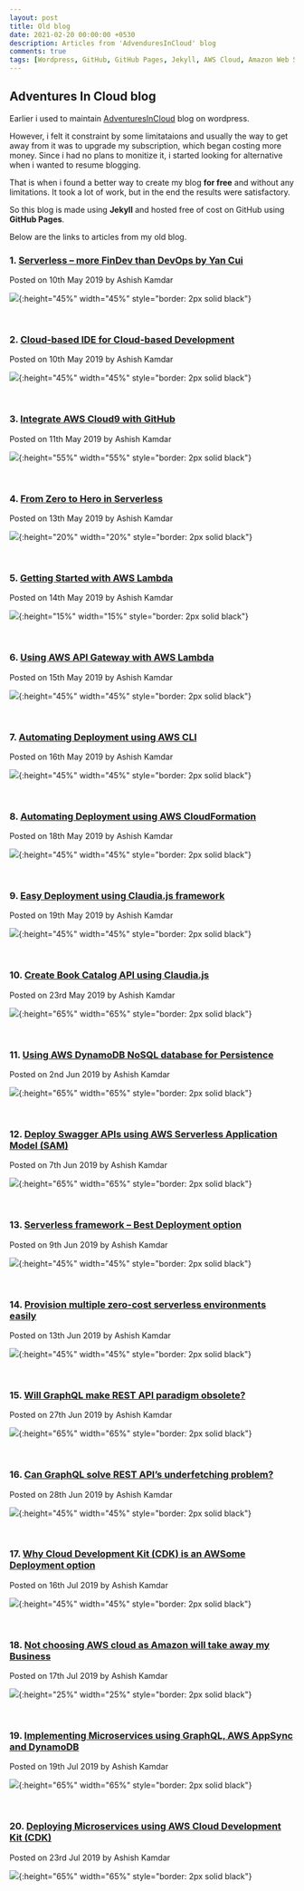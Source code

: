 ```yaml
---
layout: post
title: Old blog
date: 2021-02-20 00:00:00 +0530
description: Articles from 'AdvenduresInCloud' blog
comments: true
tags: [Wordpress, GitHub, GitHub Pages, Jekyll, AWS Cloud, Amazon Web Services]
---
```


## Adventures In Cloud blog

Earlier i used to maintain [AdventuresInCloud](https://adventuresincloud.wordpress.com/) blog on wordpress.

However, i felt it constraint by some limitataions and usually the way to get away from it was to upgrade my subscription, which began costing more money. Since i had no plans to monitize it, i started looking for alternative when i wanted to resume blogging.

That is when i found a better way to create my blog **for free** and without any limitations.
It took a lot of work, but in the end the results were satisfactory.

So this blog is made using **Jekyll** and hosted free of cost on GitHub using **GitHub Pages**.

Below are the links to articles from my old blog.

### 1. [Serverless – more FinDev than DevOps by Yan Cui](https://adventuresincloud.wordpress.com/2019/05/10/serverless-more-findev-than-devops-yan-cui/)

Posted on 10th May 2019 by Ashish Kamdar

![](/assets/img/000/000-1.png){:height="45%" width="45%" style="border: 2px solid black"}

<br>

### 2. [Cloud-based IDE for Cloud-based Development](https://adventuresincloud.wordpress.com/2019/05/10/cloud-based-ide-for-cloud-based-development/)

Posted on 10th May 2019 by Ashish Kamdar

![](/assets/img/000/000-2.png){:height="45%" width="45%" style="border: 2px solid black"}

<br>

### 3. [Integrate AWS Cloud9 with GitHub](https://adventuresincloud.wordpress.com/2019/05/11/3-integrate-aws-cloud9-with-github/)

Posted on 11th May 2019 by Ashish Kamdar
<br>

![](/assets/img/000/000-3.png){:height="55%" width="55%" style="border: 2px solid black"}

<br>

### 4. [From Zero to Hero in Serverless](https://adventuresincloud.wordpress.com/2019/05/13/4-projectx-from-zero-to-hero-in-serverless/)

Posted on 13th May 2019 by Ashish Kamdar

![](/assets/img/000/000-4.png){:height="20%" width="20%" style="border: 2px solid black"}

<br>

### 5. [Getting Started with AWS Lambda](https://adventuresincloud.wordpress.com/2019/05/14/5-projectx-getting-started-with-aws-lambda/)

Posted on 14th May 2019 by Ashish Kamdar

![](/assets/img/000/000-5.png){:height="15%" width="15%" style="border: 2px solid black"}

<br>

### 6. [Using AWS API Gateway with AWS Lambda](https://adventuresincloud.wordpress.com/2019/05/15/6-projectx-using-aws-api-gateway-with-aws-lambda/)

Posted on 15th May 2019 by Ashish Kamdar

![](/assets/img/000/000-6.png){:height="45%" width="45%" style="border: 2px solid black"}

<br>

### 7. [Automating Deployment using AWS CLI](https://adventuresincloud.wordpress.com/2019/05/16/7-projectx-automating-deployment-using-aws-cli/)

Posted on 16th May 2019 by Ashish Kamdar

![](/assets/img/000/000-7.png){:height="45%" width="45%" style="border: 2px solid black"}

<br>

### 8. [Automating Deployment using AWS CloudFormation](https://adventuresincloud.wordpress.com/2019/05/18/8-projectx-automating-deployment-using-aws-cloudformation-2/)

Posted on 18th May 2019 by Ashish Kamdar

![](/assets/img/000/000-8.png){:height="45%" width="45%" style="border: 2px solid black"}

<br>

### 9. [Easy Deployment using Claudia.js framework](https://adventuresincloud.wordpress.com/2019/05/19/9-projectx-easy-deployment-using-claudia-js-framework/)

Posted on 19th May 2019 by Ashish Kamdar

![](/assets/img/000/000-9.png){:height="45%" width="45%" style="border: 2px solid black"}

<br>

### 10. [Create Book Catalog API using Claudia.js](https://adventuresincloud.wordpress.com/2019/05/23/10-projectx-create-book-catalog-api-using-claudia-js/)

Posted on 23rd May 2019 by Ashish Kamdar

![](/assets/img/000/000-10.png){:height="65%" width="65%" style="border: 2px solid black"}

<br>

### 11. [Using AWS DynamoDB NoSQL database for Persistence](https://adventuresincloud.wordpress.com/2019/06/02/11-projectx-using-aws-dynamodb-nosql-database-for-persistence/)

Posted on 2nd Jun 2019 by Ashish Kamdar

![](/assets/img/000/000-11.png){:height="65%" width="65%" style="border: 2px solid black"}

<br>

### 12. [Deploy Swagger APIs using AWS Serverless Application Model (SAM)](https://adventuresincloud.wordpress.com/2019/06/07/12-projectx-deploy-swagger-apis-using-aws-serverless-application-model-sam/)

Posted on 7th Jun 2019 by Ashish Kamdar

![](/assets/img/000/000-12.png){:height="65%" width="65%" style="border: 2px solid black"}

<br>

### 13. [Serverless framework – Best Deployment option](https://adventuresincloud.wordpress.com/2019/06/09/13-projectx-serverless-framework-best-deployment-option/)

Posted on 9th Jun 2019 by Ashish Kamdar

![](/assets/img/000/000-13.png){:height="45%" width="45%" style="border: 2px solid black"}

<br>

### 14. [Provision multiple zero-cost serverless environments easily](https://adventuresincloud.wordpress.com/2019/06/13/14-projectx-provision-multiple-zero-cost-serverless-environments-easily/)

Posted on 13th Jun 2019 by Ashish Kamdar

![](/assets/img/000/000-14.png){:height="45%" width="45%" style="border: 2px solid black"}

<br>

### 15. [Will GraphQL make REST API paradigm obsolete?](https://adventuresincloud.wordpress.com/2019/06/27/15-will-graphql-make-rest-api-paradigm-obsolete/)

Posted on 27th Jun 2019 by Ashish Kamdar

![](/assets/img/000/000-15.png){:height="65%" width="65%" style="border: 2px solid black"}

<br>

### 16. [Can GraphQL solve REST API’s underfetching problem?](https://adventuresincloud.wordpress.com/2019/06/28/16-can-graphql-solve-rest-apis-underfetching-problem/)

Posted on 28th Jun 2019 by Ashish Kamdar

![](/assets/img/000/000-16.png){:height="45%" width="45%" style="border: 2px solid black"}

<br>

### 17. [Why Cloud Development Kit (CDK) is an AWSome Deployment option](https://adventuresincloud.wordpress.com/2019/07/16/17-why-cloud-development-kit-cdk-is-an-awsome-deployment-option/)

Posted on 16th Jul 2019 by Ashish Kamdar

![](/assets/img/000/000-17.png){:height="45%" width="45%" style="border: 2px solid black"}

<br>

### 18. [Not choosing AWS cloud as Amazon will take away my Business](https://adventuresincloud.wordpress.com/2019/07/17/18-not-choosing-aws-cloud-as-amazon-will-take-away-my-business/)

Posted on 17th Jul 2019 by Ashish Kamdar

![](/assets/img/000/000-18.png){:height="25%" width="25%" style="border: 2px solid black"}

<br>

### 19. [Implementing Microservices using GraphQL, AWS AppSync and DynamoDB](https://adventuresincloud.wordpress.com/2019/07/19/19-implementing-microservices-using-graphql-aws-appsync-and-dynamodb/)

Posted on 19th Jul 2019 by Ashish Kamdar

![](/assets/img/000/000-19.png){:height="65%" width="65%" style="border: 2px solid black"}

<br>

### 20. [Deploying Microservices using AWS Cloud Development Kit (CDK)](https://adventuresincloud.wordpress.com/2019/07/23/20-deploying-microservices-using-aws-cloud-development-kit-cdk/)

Posted on 23rd Jul 2019 by Ashish Kamdar

![](/assets/img/000/000-20.png){:height="65%" width="65%" style="border: 2px solid black"}
